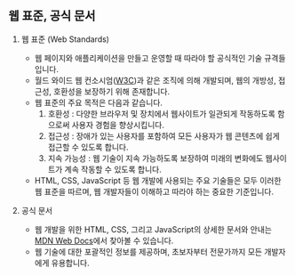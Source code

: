 ## 웹 표준, 공식 문서

1. 웹 표준 (Web Standards)  
   - 웹 페이지와 애플리케이션을 만들고 운영할 때 따라야 할 공식적인 기술 규격들입니다.  
   - 월드 와이드 웹 컨소시엄([W3C](https://developer.mozilla.org/ko/docs/Glossary/W3C))과 같은 조직에 의해 개발되며, 웹의 개방성, 접근성, 호환성을 보장하기 위해 존재합니다.  
   - 웹 표준의 주요 목적은 다음과 같습니다.  
     1. 호환성 : 다양한 브라우저 및 장치에서 웹사이트가 일관되게 작동하도록 함으로써 사용자 경험을 향상시킵니다.
     2. 접근성 : 장애가 있는 사용자를 포함하여 모든 사용자가 웹 콘텐츠에 쉽게 접근할 수 있도록 합니다.
     3. 지속 가능성 : 웹 기술이 지속 가능하도록 보장하여 미래의 변화에도 웹사이트가 계속 작동할 수 있도록 합니다.
   - HTML, CSS, JavaScript 등 웹 개발에 사용되는 주요 기술들은 모두 이러한 웹 표준을 따르며, 웹 개발자들이 이해하고 따라야 하는 중요한 기준입니다.

2. 공식 문서  
   - 웹 개발을 위한 HTML, CSS, 그리고 JavaScript의 상세한 문서와 안내는 [MDN Web Docs](https://developer.mozilla.org/ko/)에서 찾아볼 수 있습니다.
   - 웹 기술에 대한 포괄적인 정보를 제공하며, 초보자부터 전문가까지 모든 개발자에게 유용합니다.
